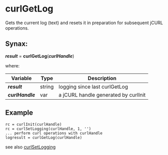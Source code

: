 # curlGetLog

Gets the current log (text) and resets it in preparation for subsequent jCURL operations.

## Synax:

***result*** = **curlGetLog**(***curlHandle***)

where:

| Variable | Type | Description |
|--|--|--|
***result*** | string | logging since last curlGetLog
***curlHandle*** | var |a jCURL handle generated by curlInit

## Example
```
rc = curlInit(curlHandle)
rc = curlSetLogging(curlHandle, 1, '')
... perform curl operations with curlHandle
logresult = curlGetLog(curlHandle)
```

see also [curlSetLogging](../curlSetLogging/#heading)
